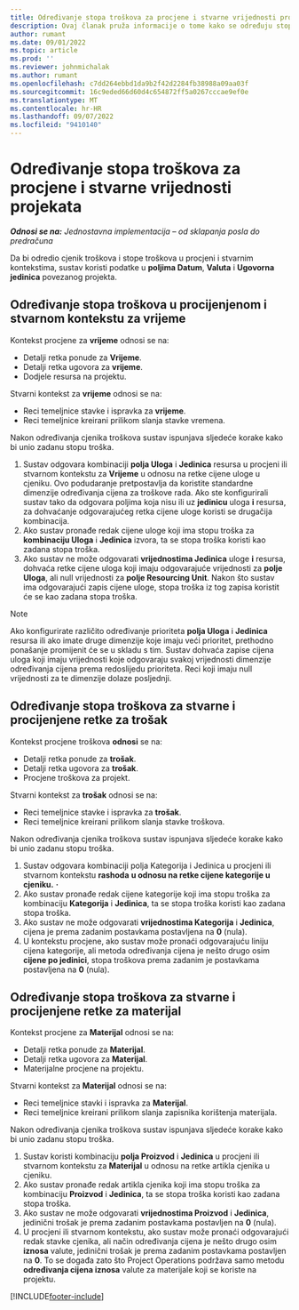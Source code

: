 ```yaml
---
title: Određivanje stopa troškova za procjene i stvarne vrijednosti projekata
description: Ovaj članak pruža informacije o tome kako se određuju stope troškova za procjene i stvarne vrijednosti projekata.
author: rumant
ms.date: 09/01/2022
ms.topic: article
ms.prod: ''
ms.reviewer: johnmichalak
ms.author: rumant
ms.openlocfilehash: c7dd264ebbd1da9b2f42d2284fb38988a09aa03f
ms.sourcegitcommit: 16c9eded66d60d4c654872ff5a0267cccae9ef0e
ms.translationtype: MT
ms.contentlocale: hr-HR
ms.lasthandoff: 09/07/2022
ms.locfileid: "9410140"
---
```

# <a name="determine-cost-rates-for-project-estimates-and-actuals"></a>Određivanje stopa troškova za procjene i stvarne vrijednosti projekata

_**Odnosi se na:** Jednostavna implementacija – od sklapanja posla do predračuna_

Da bi odredio cjenik troškova i stope troškova u procjeni i stvarnim kontekstima, sustav koristi podatke u **poljima Datum**, **Valuta** i **Ugovorna jedinica** povezanog projekta.

## <a name="determining-cost-rates-in-estimate-and-actual-contexts-for-time"></a>Određivanje stopa troškova u procijenjenom i stvarnom kontekstu za vrijeme

Kontekst procjene za **vrijeme** odnosi se na:

- Detalji retka ponude za **Vrijeme**.
- Detalji retka ugovora za **vrijeme**.
- Dodjele resursa na projektu.

Stvarni kontekst za **vrijeme** odnosi se na:

- Reci temeljnice stavke i ispravka za **vrijeme**.
- Reci temeljnice kreirani prilikom slanja stavke vremena.

Nakon određivanja cjenika troškova sustav ispunjava sljedeće korake kako bi unio zadanu stopu troška.

1. Sustav odgovara kombinaciji **polja Uloga** i **Jedinica** resursa u procjeni ili stvarnom kontekstu za **Vrijeme** u odnosu na retke cijene uloge u cjeniku. Ovo podudaranje pretpostavlja da koristite standardne dimenzije određivanja cijena za troškove rada. Ako ste konfigurirali sustav tako da odgovara poljima koja nisu ili uz **jedinicu** uloga **i** resursa, za dohvaćanje odgovarajućeg retka cijene uloge koristi se drugačija kombinacija.
1. Ako sustav pronađe redak cijene uloge koji ima stopu troška za **kombinaciju Uloga** i **Jedinica** izvora, ta se stopa troška koristi kao zadana stopa troška.
1. Ako sustav ne može odgovarati **vrijednostima Jedinica** uloge **i** resursa, dohvaća retke cijene uloga koji imaju odgovarajuće vrijednosti za **polje Uloga**, ali null vrijednosti za **polje Resourcing Unit**. Nakon što sustav ima odgovarajući zapis cijene uloge, stopa troška iz tog zapisa koristit će se kao zadana stopa troška.

> [!NOTE]
> Ako konfigurirate različito određivanje prioriteta **polja Uloga** i **Jedinica** resursa ili ako imate druge dimenzije koje imaju veći prioritet, prethodno ponašanje promijenit će se u skladu s tim. Sustav dohvaća zapise cijena uloga koji imaju vrijednosti koje odgovaraju svakoj vrijednosti dimenzije određivanja cijena prema redoslijedu prioriteta. Reci koji imaju null vrijednosti za te dimenzije dolaze posljednji.

## <a name="determining-cost-rates-on-actual-and-estimate-lines-for-expense"></a>Određivanje stopa troškova za stvarne i procijenjene retke za trošak

Kontekst procjene troškova **odnosi** se na:

- Detalji retka ponude za **trošak**.
- Detalji retka ugovora za **trošak**.
- Procjene troškova za projekt.

Stvarni kontekst za **trošak** odnosi se na:

- Reci temeljnice stavke i ispravka za **trošak**.
- Reci temeljnice kreirani prilikom slanja stavke troškova.

Nakon određivanja cjenika troškova sustav ispunjava sljedeće korake kako bi unio zadanu stopu troška.

1. Sustav odgovara kombinaciji polja Kategorija i Jedinica u procjeni ili stvarnom kontekstu **rashoda** **u odnosu na retke cijene kategorije u cjeniku.** **·**
1. Ako sustav pronađe redak cijene kategorije koji ima stopu troška za kombinaciju **Kategorija** i **Jedinica**, ta se stopa troška koristi kao zadana stopa troška.
1. Ako sustav ne može odgovarati **vrijednostima Kategorija** i **Jedinica**, cijena je prema zadanim postavkama postavljena na **0** (nula).
1. U kontekstu procjene, ako sustav može pronaći odgovarajuću liniju cijena kategorije, ali metoda određivanja cijena je nešto drugo osim **cijene po jedinici**, stopa troškova prema zadanim je postavkama postavljena na **0** (nula).

## <a name="determining-cost-rates-on-actual-and-estimate-lines-for-material"></a>Određivanje stopa troškova za stvarne i procijenjene retke za materijal

Kontekst procjene za **Materijal** odnosi se na:

- Detalji retka ponude za **Materijal**.
- Detalji retka ugovora za **Materijal**.
- Materijalne procjene na projektu.

Stvarni kontekst za **Materijal** odnosi se na:

- Reci temeljnice stavki i ispravka za **Materijal**.
- Reci temeljnice kreirani prilikom slanja zapisnika korištenja materijala.

Nakon određivanja cjenika troškova sustav ispunjava sljedeće korake kako bi unio zadanu stopu troška.

1. Sustav koristi kombinaciju **polja Proizvod** i **Jedinica** u procjeni ili stvarnom kontekstu za **Materijal** u odnosu na retke artikla cjenika u cjeniku.
1. Ako sustav pronađe redak artikla cjenika koji ima stopu troška za kombinaciju **Proizvod** i **Jedinica**, ta se stopa troška koristi kao zadana stopa troška.
1. Ako sustav ne može odgovarati **vrijednostima Proizvod** i **Jedinica**, jedinični trošak je prema zadanim postavkama postavljen na **0** (nula).
1. U procjeni ili stvarnom kontekstu, ako sustav može pronaći odgovarajući redak stavke cjenika, ali način određivanja cijena je nešto drugo osim **iznosa** valute, jedinični trošak je prema zadanim postavkama postavljen na **0**. To se događa zato što Project Operations podržava samo metodu **određivanja cijena iznosa** valute za materijale koji se koriste na projektu.

[!INCLUDE[footer-include](../../includes/footer-banner.md)]
